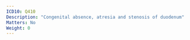 ```yaml
---
ICD10: Q410
Description: "Congenital absence, atresia and stenosis of duodenum"
Matters: No
Weight: 0
---
```

